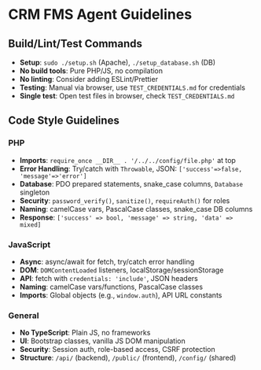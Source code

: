 # CRM FMS Agent Guidelines

## Build/Lint/Test Commands
- **Setup**: `sudo ./setup.sh` (Apache), `./setup_database.sh` (DB)
- **No build tools**: Pure PHP/JS, no compilation
- **No linting**: Consider adding ESLint/Prettier
- **Testing**: Manual via browser, use `TEST_CREDENTIALS.md` for credentials
- **Single test**: Open test files in browser, check `TEST_CREDENTIALS.md`

## Code Style Guidelines

### PHP
- **Imports**: `require_once __DIR__ . '/../../config/file.php'` at top
- **Error Handling**: Try/catch with `Throwable`, JSON: `['success'=>false, 'message'=>'error']`
- **Database**: PDO prepared statements, snake_case columns, `Database` singleton
- **Security**: `password_verify()`, `sanitize()`, `requireAuth()` for roles
- **Naming**: camelCase vars, PascalCase classes, snake_case DB columns
- **Response**: `['success' => bool, 'message' => string, 'data' => mixed]`

### JavaScript
- **Async**: async/await for fetch, try/catch error handling
- **DOM**: `DOMContentLoaded` listeners, localStorage/sessionStorage
- **API**: fetch with `credentials: 'include'`, JSON headers
- **Naming**: camelCase vars/functions, PascalCase classes
- **Imports**: Global objects (e.g., `window.auth`), API URL constants

### General
- **No TypeScript**: Plain JS, no frameworks
- **UI**: Bootstrap classes, vanilla JS DOM manipulation
- **Security**: Session auth, role-based access, CSRF protection
- **Structure**: `/api/` (backend), `/public/` (frontend), `/config/` (shared)